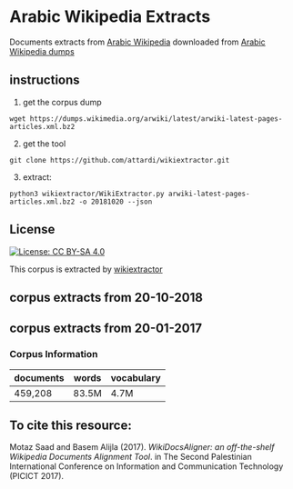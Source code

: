 # Arabic Wikipedia Extracts
Documents extracts from [Arabic Wikipedia](ar.wikipedia.org) downloaded from [Arabic Wikipedia dumps](https://dumps.wikimedia.org/arwiki/)
## instructions 
1. get the corpus dump 
```
wget https://dumps.wikimedia.org/arwiki/latest/arwiki-latest-pages-articles.xml.bz2 
```
2. get the tool
```
git clone https://github.com/attardi/wikiextractor.git
```

3. extract: 
```
python3 wikiextractor/WikiExtractor.py arwiki-latest-pages-articles.xml.bz2 -o 20181020 --json 
```

## License
[![License: CC BY-SA 4.0](https://img.shields.io/badge/License-CC%20BY--SA%204.0-lightgrey.svg)](http://creativecommons.org/licenses/by-sa/4.0/)
 
This corpus is extracted by [wikiextractor](https://github.com/attardi/wikiextractor)

## corpus extracts from 20-10-2018 

## corpus extracts from 20-01-2017 
  
### Corpus Information

| documents | words | vocabulary |
| --- | --- | --- |
| 459,208 | 83.5M | 4.7M |

## To cite this resource:

Motaz Saad and Basem Alijla (2017). _WikiDocsAligner: an off-the-shelf Wikipedia Documents Alignment Tool_. in The Second Palestinian International Conference on Information and Communication Technology (PICICT 2017). 
